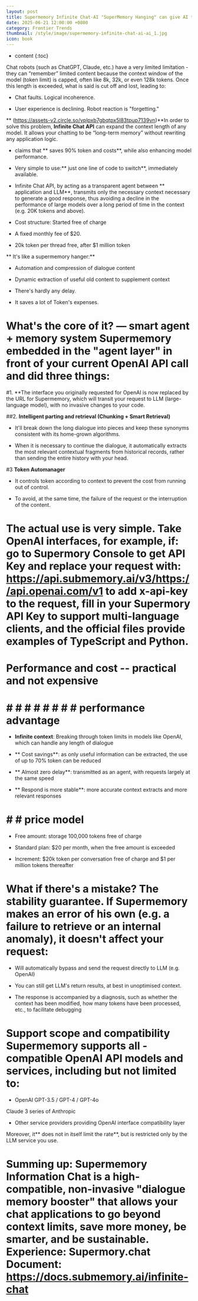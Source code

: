```yaml
---
layout: post
title: Supermemory Infinite Chat-AI "SuperMemory Hanging" can give AI the ability to "infinite memory"
date: 2025-06-21 12:00:00 +0800
category: Frontier Trends
thumbnail: /style/image/supermemory-infinite-chat-ai-ai_1.jpg
icon: book
---
```

* content
{:toc}

Chat robots (such as ChatGPT, Claude, etc.) have a very limited limitation - they can “remember” limited content because the context window of the model (token limit) is capped, often like 8k, 32k, or even 128k tokens. Once this length is exceeded, what is said is cut off and lost, leading to:

- Chat faults. Logical incoherence.

- User experience is declining. Robot reaction is "forgetting."

** (https://assets-v2.circle.so/vplpxb7gbqtpx5l83tpup7139vn)**In order to solve this problem, **Infinite Chat API** can expand the context length of any model. It allows your chatting to be “long-term memory” without rewriting any application logic.

- claims that ** saves 90% token and costs**, while also enhancing model performance.

- Very simple to use:** just one line of code to switch**, immediately available.

- Infinite Chat API, by acting as a transparent agent between ** application and LLM**, transmits only the necessary context necessary to generate a good response, thus avoiding a decline in the performance of large models over a long period of time in the context (e.g. 20K tokens and above).

- Cost structure: Started free of charge

- A fixed monthly fee of $20.

- 20k token per thread free, after $1 million token

** It's like a supermemory hanger:**

- Automation and compression of dialogue content

- Dynamic extraction of useful old content to supplement context

- There's hardly any delay.

- It saves a lot of Token's expenses.

# What's the core of it? — smart agent + memory system Supermemory embedded in the "agent layer" in front of your current OpenAI API call and did three things:

#1. **The interface you originally requested for OpenAI is now replaced by the URL for Supermemory, which will transit your request to LLM (large-language model), with no invasive changes to your code.

##2. **Intelligent parting and retrieval (Chunking + Smart Retrieval)**

- It'll break down the long dialogue into pieces and keep these synonyms consistent with its home-grown algorithms.

- When it is necessary to continue the dialogue, it automatically extracts the most relevant contextual fragments from historical records, rather than sending the entire history with your head.

#3 **Token Automanager**

- It controls token according to context to prevent the cost from running out of control.

- To avoid, at the same time, the failure of the request or the interruption of the content.

# The actual use is very simple. Take OpenAI interfaces, for example, if: go to Supermory Console to get API Key and replace your request with: https://api.submemory.ai/v3/https://api.openai.com/v1 to add x-api-key to the request, fill in your Supermory API Key to support multi-language clients, and the official files provide examples of TypeScript and Python.

# Performance and cost -- practical and not expensive

# # # # # # # # # performance advantage #

- **Infinite context**: Breaking through token limits in models like OpenAI, which can handle any length of dialogue

- ** Cost savings**: as only useful information can be extracted, the use of up to 70% token can be reduced

- ** Almost zero delay**: transmitted as an agent, with requests largely at the same speed

- ** Respond is more stable**: more accurate context extracts and more relevant responses

# # # price model #

- Free amount: storage 100,000 tokens free of charge

- Standard plan: $20 per month, when the free amount is exceeded

- Increment: $20k token per conversation free of charge and $1 per million tokens thereafter

# What if there's a mistake? The stability guarantee. If Supermemory makes an error of his own (e.g. a failure to retrieve or an internal anomaly), it doesn't affect your request:

- Will automatically bypass and send the request directly to LLM (e.g. OpenAI)

- You can still get LLM's return results, at best in unoptimised context.

- The response is accompanied by a diagnosis, such as whether the context has been modified, how many tokens have been processed, etc., to facilitate debugging

# Support scope and compatibility Supermemory supports all **-compatible OpenAI API models and services**, including but not limited to:

- OpenAI GPT-3.5 / GPT-4 / GPT-4o

Claude 3 series of Anthropic

- Other service providers providing OpenAI interface compatibility layer

Moreover, it** does not in itself limit the rate**, but is restricted only by the LLM service you use.

# Summing up: Supermemory Information Chat is a high-compatible, non-invasive "dialogue memory booster" that allows your chat applications to go beyond context limits, save more money, be smarter, and be sustainable. Experience: Supermory.chat Document: https://docs.submemory.ai/infinite-chat